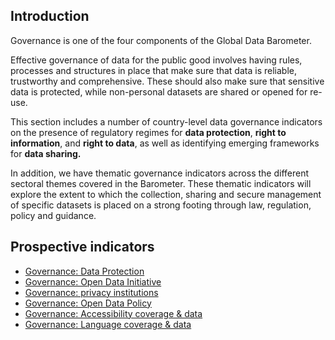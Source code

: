 

## Introduction

Governance is one of the four components of the Global Data Barometer. 

Effective governance of data for the public good involves having rules, processes and structures in place that make sure that data is reliable, trustworthy and comprehensive. These should also make sure that sensitive data is protected, while non-personal datasets are shared or opened for re-use. 

This section includes a number of country-level data governance indicators on the presence of regulatory regimes for **data protection**, **right to information**, and **right to data**, as well as identifying emerging frameworks for **data sharing.** 

In addition, we have thematic governance indicators across the different sectoral themes covered in the Barometer. These thematic indicators will explore the extent to which the collection, sharing and secure management of specific datasets is placed on a strong footing through law, regulation, policy and guidance. 

## Prospective indicators


* [Governance: Data Protection](../indicators/G.GOVERNANCE.DPL.md)
* [Governance: Open Data Initiative](../indicators/G.GOVERNANCE.9509a59c963c.md)
* [Governance: privacy institutions](../indicators/G.GOVERNANCE.DPA-IMP.md)
* [Governance: Open Data Policy](../indicators/G.GOVERNANCE.09503f3d44cd.md)
* [Governance: Accessibility coverage & data](../indicators/G.GOVERNANCE.ACC-GOV.md)
* [Governance: Language coverage & data](../indicators/G.GOVERNANCE.LANG-GOV.md)

